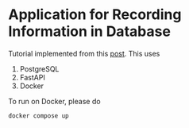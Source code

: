 # Application for Recording Information in Database

Tutorial implemented from this [post](https://medium.com/@kevinkoech265/dockerizing-fastapi-and-postgresql-effortless-containerization-a-step-by-step-guide-68b962c3e7eb).
This uses
1) PostgreSQL
2) FastAPI
3) Docker

To run on Docker, please do

```
docker compose up
```